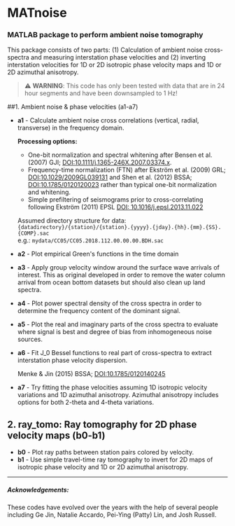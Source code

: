 # MATnoise
### MATLAB package to perform ambient noise tomography

This package consists of two parts: (1) Calculation of ambient noise cross-spectra and measuring interstation phase velocities and (2) inverting interstation velocities for 1D or 2D isotropic phase velocity maps and 1D or 2D azimuthal anisotropy.

> :warning: **WARNING**: This code has only been tested with data that are in 24 hour segments and have been downsampled to 1 Hz!

##1. Ambient noise & phase velocities (a1-a7)
- **a1** - Calculate ambient noise cross correlations (vertical, radial, transverse) in the frequency domain.

  **Processing options:**
  - One-bit normalization and spectral whitening after Bensen et al. (2007) GJI; [DOI:10.1111/j.1365-246X.2007.03374.x](https://academic.oup.com/gji/article/169/3/1239/626431). 
  - Frequency-time normalization (FTN) after Ekström et al. (2009) GRL; [DOI:10.1029/2009GL039131](https://agupubs.onlinelibrary.wiley.com/doi/full/10.1029/2009GL039131) and Shen et al. (2012) BSSA; [DOI:10.1785/0120120023](https://pubs.geoscienceworld.org/ssa/bssa/article/102/4/1872-1877/325525) rather than typical one-bit normalization and whitening. 
  - Simple prefiltering of seismograms prior to cross-correlating following Ekström (2011) EPSL [DOI: 10.1016/j.epsl.2013.11.022](https://www.sciencedirect.com/science/article/pii/S0012821X13006560?via%3Dihub)

  Assumed directory structure for data:
  ````{datadirectory}/{station}/{station}.{yyyy}.{jday}.{hh}.{mm}.{SS}.{COMP}.sac````\
  e.g.: ````mydata/CC05/CC05.2018.112.00.00.00.BDH.sac````

- **a2** - Plot empirical Green's functions in the time domain
- **a3** - Apply group velocity window around the surface wave arrivals of interest. This as original developed in order to remove the water column arrival from ocean bottom datasets but should also clean up land spectra.
- **a4** - Plot power spectral density of the cross spectra in order to determine the frequency content of the dominant signal.
- **a5** - Plot the real and imaginary parts of the cross spectra to evaluate where signal is best and degree of bias from inhomogeneous noise sources.
- **a6** - Fit J_0 Bessel functions to real part of cross-spectra to extract interstation phase velocity dispersion.
  
  Menke & Jin (2015) BSSA; [DOI:10.1785/0120140245](https://pubs.geoscienceworld.org/ssa/bssa/article/105/3/1619/332118/Waveform-Fitting-of-Cross-Spectra-to-Determine)
- **a7** - Try fitting the phase velocities assuming 1D isotropic velocity variations and 1D azimuthal anisotropy. Azimuthal anisotropy includes options for both 2-theta and 4-theta variations.

## 2. ray_tomo: Ray tomography for 2D phase velocity maps (b0-b1)
- **b0** - Plot ray paths between station pairs colored by velocity.
- **b1** - Use simple travel-time ray tomography to invert for 2D maps of isotropic phase velocity and 1D or 2D azimuthal anisotropy.


---
##### Acknowledgements:
These codes have evolved over the years with the help of several people including Ge Jin, Natalie Accardo, Pei-Ying (Patty) Lin, and Josh Russell.
